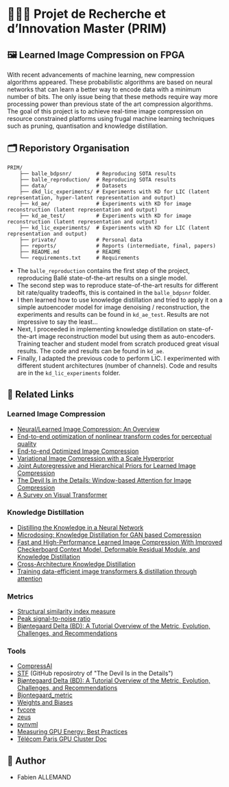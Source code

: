 # 👨🏻‍🔬 Projet de Recherche et d’Innovation Master (PRIM)

## 🖼️ Learned Image Compression on FPGA
With recent advancements of machine learning, new compression algorithms appeared. These probabilistic algorithms are based on neural networks that can learn a better way to encode data with a minimum number of bits. The only issue being that these methods require way more processing power than previous state of the art compression algorithms. The goal of this project is to achieve real-time image compression on resource constrained platforms using frugal machine learning techniques such as pruning, quantisation and knowledge distillation.

## 🗂️ Reporistory Organisation
```
PRIM/
    ├── balle_bdpsnr/        # Reproducing SOTA results
    ├── balle_reproduction/  # Reproducing SOTA results
    ├── data/                # Datasets
    ├── dkd_lic_experiments/ # Experiments with KD for LIC (latent representation, hyper-latent representation and output)
    ├── kd_ae/               # Experiments with KD for image reconstruction (latent representation and output)
    ├── kd_ae_test/          # Experiments with KD for image reconstruction (latent representation and output)
    ├── kd_lic_experiments/  # Experiments with KD for LIC (latent representation and output)
    ├── private/             # Personal data
    ├── reports/             # Reports (intermediate, final, papers)
    ├── README.md            # README
    └── requirements.txt     # Requirements
```

- The `balle_reproduction` contains the first step of the project, reproducing Ballé state-of-the-art results on a single model.
- The second step was to reproduce state-of-the-art results for different bit rate/quality tradeoffs, this is contained in the `balle_bdpsnr` folder.
- I then learned how to use knowledge distillation and tried to apply it on a simple autoencoder model for image denoising / reconstruction, the experiments and results can be found in `kd_ae_test`. Results are not impressive to say the least...
- Next, I proceeded in implementing knowledge distillation on state-of-the-art image reconstruction model but using them as auto-encoders. Training teacher and student model from scratch produced great visual results. The code and results can be found in `kd_ae`.
- Finally, I adapted the previous code to perform LIC. I experimented with different student architectures (number of channels). Code and results are in the `kd_lic_experiments` folder.

## 🔗 Related Links

### Learned Image Compression
- [Neural/Learned Image Compression: An Overview](https://medium.com/@loijilai_me/learned-image-compression-an-overview-625f3ab709f2)
- [End-to-end optimization of nonlinear transform codes for perceptual quality](https://arxiv.org/abs/1607.05006)
- [End-to-end Optimized Image Compression](https://arxiv.org/abs/1611.01704)
- [Variational Image Compression with a Scale Hyperprior](https://arxiv.org/abs/1802.01436)
- [Joint Autoregressive and Hierarchical Priors for Learned Image Compression](https://arxiv.org/abs/1809.02736)
- [The Devil Is in the Details: Window-based Attention for Image Compression](https://arxiv.org/abs/2203.08450)
- [A Survey on Visual Transformer](https://arxiv.org/abs/2012.12556)

### Knowledge Distillation
- [Distilling the Knowledge in a Neural Network](https://arxiv.org/abs/1503.02531)
- [Microdosing: Knowledge Distillation for GAN based Compression](https://arxiv.org/abs/2201.02624)
- [Fast and High-Performance Learned Image Compression With Improved Checkerboard Context Model, Deformable Residual Module, and Knowledge Distillation](https://arxiv.org/abs/2309.02529)
- [Cross-Architecture Knowledge Distillation](https://arxiv.org/abs/2207.05273)
- [Training data-efficient image transformers & distillation through attention](https://arxiv.org/abs/2012.12877)

### Metrics
- [Structural similarity index measure](https://en.wikipedia.org/wiki/Structural_similarity_index_measure)
- [Peak signal-to-noise ratio](https://en.wikipedia.org/wiki/Peak_signal-to-noise_ratio)
- [Bjøntegaard Delta (BD): A Tutorial Overview of the Metric, Evolution, Challenges, and Recommendations](https://arxiv.org/abs/2401.04039)

### Tools
- [CompressAI](https://interdigitalinc.github.io/CompressAI/zoo.html)
- [STF](https://github.com/Googolxx/STF) (GitHub reposirotry of "The Devil Is in the Details")
- [Bjøntegaard Delta (BD): A Tutorial Overview of the Metric, Evolution, Challenges, and Recommendations](https://arxiv.org/abs/2401.04039)
- [Bjontegaard_metric](https://github.com/Anserw/Bjontegaard_metric/tree/master)
- [Weights and Biases](https://wandb.ai/site/)
- [fvcore](https://github.com/facebookresearch/fvcore/tree/main)
- [zeus](https://ml.energy/zeus/)
- [pynvml](https://pypi.org/project/pynvml/)
- [Measuring GPU Energy: Best Practices](https://ml.energy/blog/energy/measurement/measuring-gpu-energy-best-practices/#__tabbed_1_1)
- [Télécom Paris GPU Cluster Doc](https://docs.google.com/document/d/1lXykfpEUJCrbNh22D2f2kxNS0gV6t-j9A_juWFdiEnI/edit?tab=t.0)

## 👥 Author
- Fabien ALLEMAND